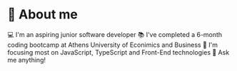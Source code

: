  # :dizzy: About me 
 
 :computer: I'm an aspiring junior software developer
 :books: I've completed a 6-month coding bootcamp at Athens University of Econimics and Business
 :dart: I'm focusing most on JavaScript, TypeScript and Front-End technologies
 :speech_balloon: Ask me anything!
